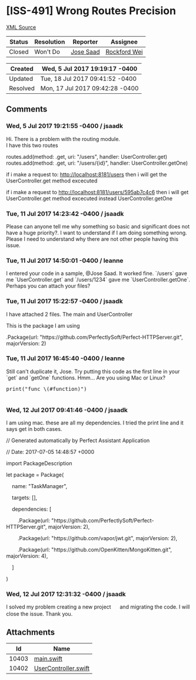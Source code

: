 # [ISS-491] Wrong Routes Precision

[XML Source](./xml/ISS-491.xml)
<p></p>





Status|Resolution|Reporter|Assignee
------|----------|--------|--------
Closed|Won't Do|[Jose Saad](jsaadk)|[Rockford Wei]($rocky)





Created|Wed, 5 Jul 2017 19:19:17 -0400
-------|--------------
Updated|Tue, 18 Jul 2017 09:41:52 -0400
Resolved|Mon, 17 Jul 2017 09:42:28 -0400


## Comments




### Wed, 5 Jul 2017 19:21:55 -0400 / jsaadk 

<p><p>Hi. There is a problem with the routing module.<br/>
 I have this two routes</p>

<p>routes.add(method: .get, uri: "/users", handler: UserController.get)<br/>
 routes.add(method: .get, uri: "/users/{id}", handler: UserController.getOne)</p>

<p>if i make a request to: <a href="http://localhost:8181/users" class="external-link" rel="nofollow">http://localhost:8181/users</a> then i will get the UserController.get method excecuted</p>

<p>if i make a request to <a href="http://localhost:8181/users/595ab7c4c6" class="external-link" rel="nofollow">http://localhost:8181/users/595ab7c4c6</a> then i will get UserController.get method excecuted instead UserController.getOne</p></p>


### Tue, 11 Jul 2017 14:23:42 -0400 / jsaadk 

<p><p>Please can anyone tell me why something so basic and significant does not have a huge priority?. I want to understand if I am doing something wrong. Please I need to understand why there are not other people having this issue.</p></p>


### Tue, 11 Jul 2017 14:50:01 -0400 / leanne 

<p><p>I entered your code in a sample, @Jose Saad. It worked fine. `/users` gave me `UserController.get` and `/users/1234` gave me `UserController.getOne`. Perhaps you can attach your files?</p></p>


### Tue, 11 Jul 2017 15:22:57 -0400 / jsaadk 

<p><p>I have attached 2 files. The main and UserController</p>

<p>This is the package I am using  </p>

<p>.Package(url: "https://github.com/PerfectlySoft/Perfect-HTTPServer.git", majorVersion: 2)</p></p>


### Tue, 11 Jul 2017 16:45:40 -0400 / leanne 

<p><p>Still can't duplicate it, Jose. Try putting this code as the first line in your `get` and `getOne` functions. Hmm... Are you using Mac or Linux?</p>
<div class="code panel" style="border-width: 1px;"><div class="codeContent panelContent">
<pre class="code-java">print(<span class="code-quote">"func \(#function)"</span>)

</pre>
</div></div></p>


### Wed, 12 Jul 2017 09:41:46 -0400 / jsaadk 

<p><p>I am using mac. these are all my dependencies. I tried the print line and it says get in both cases.</p>

<p>// Generated automatically by Perfect Assistant Application</p>

<p>// Date: 2017-07-05 14:48:57 +0000</p>

<p>import PackageDescription</p>

<p>let package = Package(</p>

<p>    name: "TaskManager",</p>

<p>    targets: [],</p>

<p>    dependencies: [</p>

<p>        .Package(url: "https://github.com/PerfectlySoft/Perfect-HTTPServer.git", majorVersion: 2),</p>

<p>        .Package(url: "https://github.com/vapor/jwt.git", majorVersion: 2),</p>

<p>        .Package(url: "https://github.com/OpenKitten/MongoKitten.git", majorVersion: 4),</p>

<p>    ]</p>

<p>)</p></p>


### Wed, 12 Jul 2017 12:31:32 -0400 / jsaadk 

<p><p>I solved my problem creating a new project <img class="emoticon" src="http://jira.perfect.org:8080/images/icons/emoticons/sad.png" height="16" width="16" align="absmiddle" alt="" border="0"/> and migrating the code. I will close the issue. Thank you.</p></p>

## Attachments





Id|Name
------|------------
10403|[main.swift](../attachment/10403/main.swift)
10402|[UserController.swift](../attachment/10402/UserController.swift)

